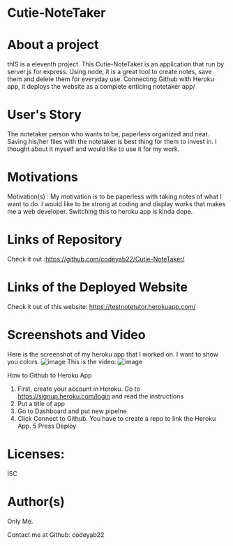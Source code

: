 # Cutie-NoteTaker
# About a project
thIS is a eleventh project. This Cutie-NoteTaker is an application that run by server.js for express. Using node, it is a great tool 
to create notes, save them and delete them for everyday use. Connecting Github with Heroku app, it deploys the website as a complete enticing notetaker app/

# User's Story
The notetaker person who wants to be, paperless organized and neat. Saving his/her files with the notetaker is best thing for them to invest in. I thought about it myself and would like to use it for my work. 

# Motivations
Motivation(s) : My motivation is to be paperless with taking notes of what I want to do. I would like to be strong at coding and display works that makes me a web developer. Switching this to heroku app is kinda dope. 



# Links of Repository

Check it out :https://github.com/codeyab22/Cutie-NoteTaker/

# Links of the Deployed Website
Check it out of this website: https://testnotetutor.herokuapp.com/
# Screenshots and Video
Here is the screenshot of my heroku app that I worked on. I want to show you colors. 
![image](https://drive.google.com/uc?export=view&id=1fQ7oVHejwDA2IRneaFpIDoptilsSPfeg)
This is the video: 
![image](https://drive.google.com/uc?export=view&id=1iY7eC2phOUk5LrEA5_6sK8v5PjRBOC-)

How to Github to Heroku  App

1. First, create your account in Heroku. Go to https://signup.heroku.com/login and read the instructions
2. Put a title of app 
3. Go to Dashboard and put new pipelne 
4. Click Connect to Github. You have to create a repo to link the Heroku App. 
5 Press Deploy

# Licenses:
ISC 

# Author(s)
Only Me.

Contact me at Github: codeyab22
